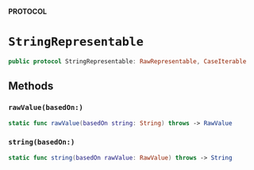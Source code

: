 **PROTOCOL**

# `StringRepresentable`

```swift
public protocol StringRepresentable: RawRepresentable, CaseIterable
```

## Methods
### `rawValue(basedOn:)`

```swift
static func rawValue(basedOn string: String) throws -> RawValue
```

### `string(basedOn:)`

```swift
static func string(basedOn rawValue: RawValue) throws -> String
```
